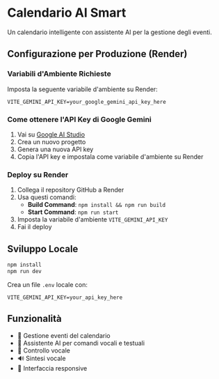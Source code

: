 # Calendario AI Smart

Un calendario intelligente con assistente AI per la gestione degli eventi.

## Configurazione per Produzione (Render)

### Variabili d'Ambiente Richieste

Imposta la seguente variabile d'ambiente su Render:

```
VITE_GEMINI_API_KEY=your_google_gemini_api_key_here
```

### Come ottenere l'API Key di Google Gemini

1. Vai su [Google AI Studio](https://aistudio.google.com/)
2. Crea un nuovo progetto
3. Genera una nuova API key
4. Copia l'API key e impostala come variabile d'ambiente su Render

### Deploy su Render

1. Collega il repository GitHub a Render
2. Usa questi comandi:
   - **Build Command**: `npm install && npm run build`
   - **Start Command**: `npm run start`
3. Imposta la variabile d'ambiente `VITE_GEMINI_API_KEY`
4. Fai il deploy

## Sviluppo Locale

```bash
npm install
npm run dev
```

Crea un file `.env` locale con:
```
VITE_GEMINI_API_KEY=your_api_key_here
```

## Funzionalità

- 📅 Gestione eventi del calendario
- 🤖 Assistente AI per comandi vocali e testuali
- 🎤 Controllo vocale
- 🔊 Sintesi vocale
- 📱 Interfaccia responsive